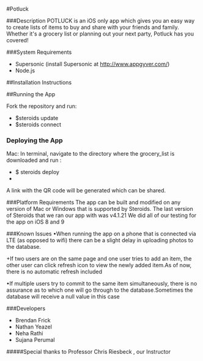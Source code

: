 #Potluck 




###Description
POTLUCK is an iOS only app which gives you an easy way to create lists of items to buy and share with your friends and family. Whether it's a grocery list or planning out your next party, Potluck has you covered!

###System Requirements

* Supersonic (install Supersonic at http://www.appgyver.com/) 
* Node.js


##Installation Instructions






##Running the App

Fork the repository and run: 

+ $steroids update
+ $steroids connect

### Deploying the App

Mac: In terminal, navigate to the directory where the grocery_list is downloaded and run :

+ $ steroids deploy
+ 
A link with the QR code will be generated which can be shared.



###Platform Requirements
The app can be built and modified on any version of Mac or Windows that is supported by Steroids.
The last version of Steroids that we ran our app with was v4.1.21
We did all of our testing for the app on iOS 8 and 9

###Known Issues
•When running the app on a phone that is connected via LTE (as opposed to wifi) there can be a slight delay in uploading photos to the database.

+If two users are on the same page and one user tries to add an item, the other user can click refresh icon to view the newly added item.As of now, there is no automatic refresh included

•If multiple users try to commit to the same item simultaneously, there is no assurance as to which one will go through to the database.Sometimes the database will receive a null value in this case



###Developers

* Brendan Frick
* Nathan Yeazel
* Neha Rathi
* Sujana Perumal


#####Special thanks to Professor Chris Riesbeck , our Instructor
